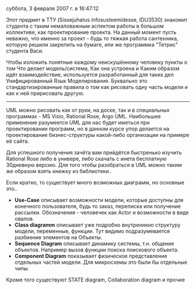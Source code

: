 суббота, 3 февраля 2007 г. в 16:47:12

Этот предмет в ТТУ (Sissejuhatus infosusteemidesse, IDU3530) знакомит студента с таким немаловажным аспектом работы в большом коллективе, как проектирование проекта. На данный момент пусть неважно, что именно за проект - будь то тяжкая работа сантехника, которую решили закрепить на бумаге, или же программка "Тетрис" студента Васи.  
  
Чтобы изложить понятные каждому неискушённому человеку пункты о том Что делает модель/система, Как она устроена и Каким образом идёт взаимодействие, используется разработанный для таких дел Унифицированный Язык Моделирования. Буквально это стандартизированные правила о том как рисовать одну часть модели и как к ней пририсовать другую.

---

UML можно рисовать как от руки, на доске, так и в специальных программах - MS Visio, Rational Rose, Argo UML. Наибольшее применение разумеется UML для нас будет иметься при проектировании программ, но в данном курсе упор делается на проектирование бизнес-структуры какой-либо организации на примере её сайта.  
  
Для успешного получения зачёта вам прийдётся быстренько изучить Rational Rose либо в универе, либо скачать с инета бесплатную 30дневную версию. Для того чтобы разобраться в UML можно таким же образом взять книжку из библиотеки..  
  
Если кратко, то существует много возможных диаграмм, но основные это..

- **Use-Case** описывает возможности модели, которые доступны для конечного пользователя, будь то заказ, переписка или получение рассылки. Обозначения - человечек как Actor и возможности в виде овалов.
- **Class diagramm** описывает уже подробно внутреннюю структуру модели, переменные, функции. Тут видимо подразумевается разбиение элементов на Объекты.
- **Sequence Diagram** описывает динамику системы, т.н. общение объектов. Например вызов функции поиска поискового объекта.
- **Component Diagram** показывает физическое представление отдельных частей модели. Для микросхемы это были бы отдельные чипы.

  
Кроме того существуют STATE diagram, Collaboration diagram и прочие